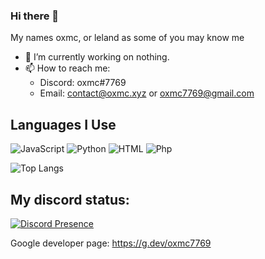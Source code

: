 ### Hi there 👋

My names oxmc, or leland as some of you may know me

- 🔭 I’m currently working on nothing.
- 📫 How to reach me:
  - Discord: oxmc#7769
  - Email: contact@oxmc.xyz or oxmc7769@gmail.com

## Languages I Use
![JavaScript](https://img.shields.io/badge/JavaScript-f1e05a?style=for-the-badge&logo=javascript&logoColor=black)
![Python](https://img.shields.io/badge/Python-3572A5?style=for-the-badge&logo=python&logoColor=white)
![HTML](https://img.shields.io/badge/HTML-e34c26?style=for-the-badge&logo=html5&logoColor=white)
![Php](https://img.shields.io/badge/PHP-4F5D95?style=for-the-badge&logo=php&logoColor=white)

![Top Langs](https://github-readme-stats.vercel.app/api/top-langs/?username=oxmc&count_private=true&theme=dark&show_icons=true&hide=c%2B%2B)

## My discord status:

[![Discord Presence](https://lanyard-profile-readme.vercel.app/api/740965195496816721)](https://discord.com/users/740965195496816721)

Google developer page: <a href="https://g.dev/oxmc7769">https://g.dev/oxmc7769</a>

